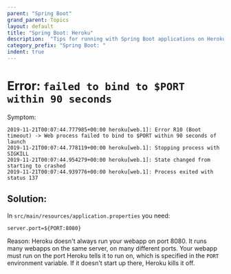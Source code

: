 ```yaml
---
parent: "Spring Boot"
grand_parent: Topics
layout: default
title: "Spring Boot: Heroku"
description:  "Tips for running with Spring Boot applications on Heroku"
category_prefix: "Spring Boot: "
indent: true
---
```


# Error: `failed to bind to $PORT within 90 seconds`

Symptom:

```
2019-11-21T00:07:44.777985+00:00 heroku[web.1]: Error R10 (Boot timeout) -> Web process failed to bind to $PORT within 90 seconds of launch
2019-11-21T00:07:44.778119+00:00 heroku[web.1]: Stopping process with SIGKILL
2019-11-21T00:07:44.954279+00:00 heroku[web.1]: State changed from starting to crashed
2019-11-21T00:07:44.939776+00:00 heroku[web.1]: Process exited with status 137
```

## Solution: 

In `src/main/resources/application.properties` you need:

```
server.port=${PORT:8080}
```

Reason: Heroku doesn't always run your webapp on port 8080.  It runs many webapps on the same server, on many different ports.
Your webapp must run on the port Heroku tells it to run on, which is specified in the `PORT` environment variable.  If it doesn't start up there, 
Heroku kills it off.

